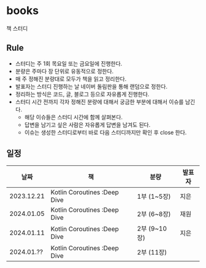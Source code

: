 # books
책 스터디


## Rule

- 스터디는 주 1회 목요일 또는 금요일에 진행한다.
- 분량은 주마다 장 단위로 유동적으로 정한다.
- 매 주 정해진 분량대로 모두가 책을 읽고 정리한다.
- 발표자는 스터디 진행하는 날 네이버 돌림판을 통해 랜덤으로 정한다.
- 정리하는 방식은 코드, 글, 블로그 등으로 자유롭게 진행한다.
- 스터디 시간 전까지 각자 정해진 분량에 대해서 궁금한 부분에 대해서 이슈를 남긴다.
    - 해당 이슈들은 스터디 시간에 함께 살펴본다.
    - 답변을 남기고 싶은 사람은 자유롭게 답변을 남겨도 된다.
    - 이슈는 생성한 스터디로부터 바로 다음 스터디까지만 확인 후 close 한다.
 
## 일정

날짜|책|분량|발표자
-|-|-|-
2023.12.21 | Kotlin Coroutines :Deep Dive | 1부 (1~5장) | 지은
2024.01.05 | Kotlin Coroutines :Deep Dive | 2부 (6~8장) | 재원
2024.01.11 | Kotlin Coroutines :Deep Dive | 2부 (9~10장) | 지은
2024.01.?? | Kotlin Coroutines :Deep Dive | 2부 (11장) | 
